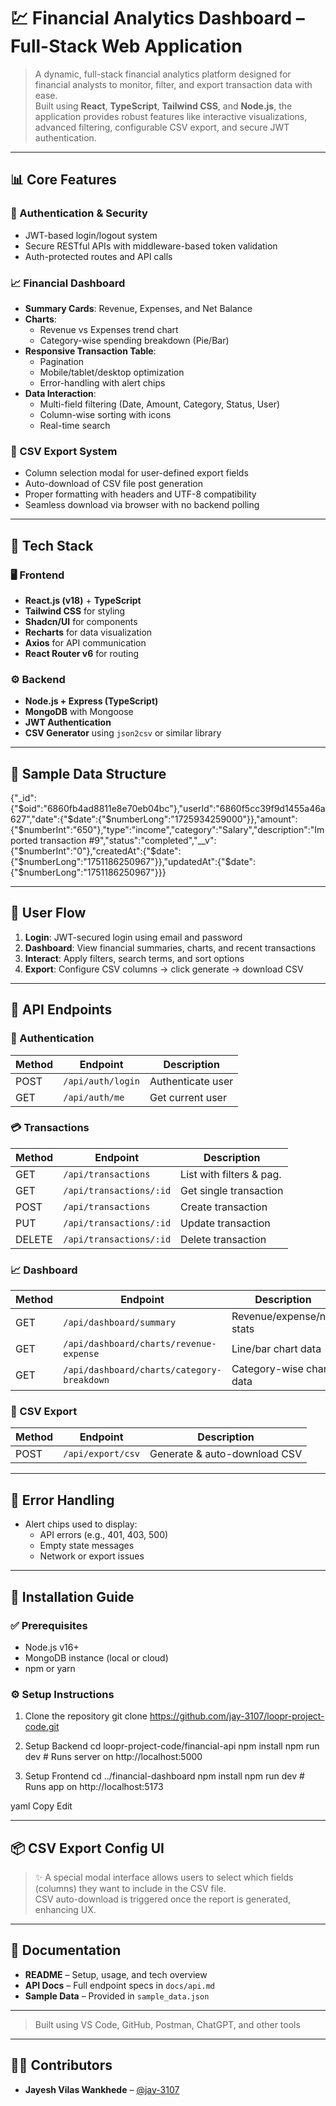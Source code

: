 # 💹 Financial Analytics Dashboard – Full-Stack Web Application

> A dynamic, full-stack financial analytics platform designed for financial analysts to monitor, filter, and export transaction data with ease.  
> Built using **React**, **TypeScript**, **Tailwind CSS**, and **Node.js**, the application provides robust features like interactive visualizations, advanced filtering, configurable CSV export, and secure JWT authentication.

---

## 📊 Core Features

### 🔐 Authentication & Security

* JWT-based login/logout system  
* Secure RESTful APIs with middleware-based token validation  
* Auth-protected routes and API calls  

### 📈 Financial Dashboard

* **Summary Cards**: Revenue, Expenses, and Net Balance  
* **Charts**:
    * Revenue vs Expenses trend chart  
    * Category-wise spending breakdown (Pie/Bar)  
* **Responsive Transaction Table**:
    * Pagination  
    * Mobile/tablet/desktop optimization  
    * Error-handling with alert chips  
* **Data Interaction**:
    * Multi-field filtering (Date, Amount, Category, Status, User)  
    * Column-wise sorting with icons  
    * Real-time search  

### 📁 CSV Export System

* Column selection modal for user-defined export fields  
* Auto-download of CSV file post generation  
* Proper formatting with headers and UTF-8 compatibility  
* Seamless download via browser with no backend polling  

---

## 🧱 Tech Stack

### 🖥️ Frontend

* **React.js (v18)** + **TypeScript**  
* **Tailwind CSS** for styling  
* **Shadcn/UI** for components  
* **Recharts** for data visualization  
* **Axios** for API communication  
* **React Router v6** for routing  

### ⚙️ Backend

* **Node.js + Express (TypeScript)**  
* **MongoDB** with Mongoose  
* **JWT Authentication**  
* **CSV Generator** using `json2csv` or similar library  

---

## 📁 Sample Data Structure

{"_id":{"$oid":"6860fb4ad8811e8e70eb04bc"},"userId":"6860f5cc39f9d1455a46a627","date":{"$date":{"$numberLong":"1725934259000"}},"amount":{"$numberInt":"650"},"type":"income","category":"Salary","description":"Imported transaction #9","status":"completed","__v":{"$numberInt":"0"},"createdAt":{"$date":{"$numberLong":"1751186250967"}},"updatedAt":{"$date":{"$numberLong":"1751186250967"}}}

---

## 🚶 User Flow

1. **Login**: JWT-secured login using email and password  
2. **Dashboard**: View financial summaries, charts, and recent transactions  
3. **Interact**: Apply filters, search terms, and sort options  
4. **Export**: Configure CSV columns → click generate → download CSV  

---

## 🔐 API Endpoints

### 🧾 Authentication

| Method | Endpoint            | Description        |
|--------|---------------------|--------------------|
| POST   | `/api/auth/login`   | Authenticate user  |
| GET    | `/api/auth/me`      | Get current user   |

### 💳 Transactions

| Method | Endpoint                | Description              |
|--------|-------------------------|--------------------------|
| GET    | `/api/transactions`     | List with filters & pag. |
| GET    | `/api/transactions/:id` | Get single transaction   |
| POST   | `/api/transactions`     | Create transaction       |
| PUT    | `/api/transactions/:id` | Update transaction       |
| DELETE | `/api/transactions/:id` | Delete transaction       |

### 📈 Dashboard

| Method | Endpoint                                     | Description                    |
|--------|----------------------------------------------|--------------------------------|
| GET    | `/api/dashboard/summary`                     | Revenue/expense/net stats      |
| GET    | `/api/dashboard/charts/revenue-expense`      | Line/bar chart data            |
| GET    | `/api/dashboard/charts/category-breakdown`   | Category-wise chart data       |

### 📁 CSV Export

| Method | Endpoint            | Description                          |
|--------|---------------------|--------------------------------------|
| POST   | `/api/export/csv`   | Generate & auto-download CSV         |

---

## 🧪 Error Handling

* Alert chips used to display:
    * API errors (e.g., 401, 403, 500)  
    * Empty state messages  
    * Network or export issues  

---

## 🧰 Installation Guide

### ✅ Prerequisites

* Node.js v16+  
* MongoDB instance (local or cloud)  
* npm or yarn  

### ⚙️ Setup Instructions

1. Clone the repository
git clone https://github.com/jay-3107/loopr-project-code.git

2. Setup Backend
cd loopr-project-code/financial-api
npm install
npm run dev # Runs server on http://localhost:5000

3. Setup Frontend
cd ../financial-dashboard
npm install
npm run dev # Runs app on http://localhost:5173

yaml
Copy
Edit

---

## 📦 CSV Export Config UI

> ✨ A special modal interface allows users to select which fields (columns) they want to include in the CSV file.  
> CSV auto-download is triggered once the report is generated, enhancing UX.

---

## 📄 Documentation

* **README** – Setup, usage, and tech overview  
* **API Docs** – Full endpoint specs in `docs/api.md`  
* **Sample Data** – Provided in `sample_data.json`  

---
> Built using VS Code, GitHub, Postman, ChatGPT, and other tools  

---

## 👨‍💻 Contributors

* **Jayesh Vilas Wankhede** – [@jay-3107](https://github.com/jay-3107)
